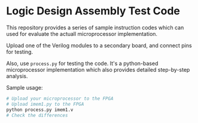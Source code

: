# Logic Design Assembly Test Code

This repository provides a series of sample instruction codes which can used for evaluate the actuall microprocessor implementation.

Upload one of the Verilog modules to a secondary board, and connect pins for testing.

Also, use `process.py` for testing the code. It's a python-based microprocessor implementation which also provides detailed step-by-step analysis.

Sample usage:
```bash
# Upload your microprocessor to the FPGA
# Upload imem1.py to the FPGA
python process.py imem1.v
# Check the differences
```